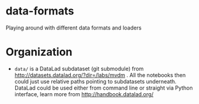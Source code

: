 # data-formats
Playing around with different data formats and loaders

# Organization

- `data/` is a DataLad subdataset (git submodule) from
  http://datasets.datalad.org/?dir=/labs/mvdm . All the notebooks then 
  could just use relative paths pointing to subdatasets underneath.
  DataLad could be used either from command line or straight via Python
  interface, learn more from http://handbook.datalad.org/
